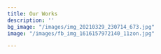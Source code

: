 ```yaml
---
title: Our Works
description: ''
bg_image: "/images/img_20210329_230714_673.jpg"
image: "/images/fb_img_1616157972140_11zon.jpg"

---
```

